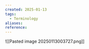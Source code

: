 ```yaml
---
created: 2025-01-13
tags:
  - Terminology
aliases: 
reference:
---
```

![[Pasted image 20250113003727.png]]

